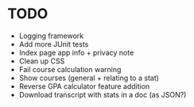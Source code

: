 TODO
======

- Logging framework
- Add more JUnit tests
- Index page app info + privacy note
- Clean up CSS
- Fail course calculation warning
- Show courses (general + relating to a stat)
- Reverse GPA calculator feature addition
- Download transcript with stats in a doc (as JSON?)
